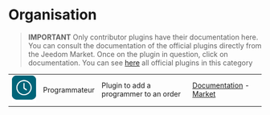 
# Organisation


>**IMPORTANT**
>Only contributor plugins have their documentation here. You can consult the documentation of the official plugins directly from the Jeedom Market. Once on the plugin in question, click on documentation.
>You can see [here](https://market.jeedom.com/index.php?v=d&p=market&type=plugin&categorie=organization) all official plugins in this category


| | | | |
|--- | --- | --- | ---|
|<img src="programmateur/programmateur_icon.png" class="pluginLogo" width="100" />|Programmateur|Plugin to add a programmer to an order|[Documentation](https://caelion.github.io/jeedom-plugins-documentation/Programmateur/en_US/) - [Market](https://market.jeedom.com/index.php?v=d&p=market_display&id=3942)|
